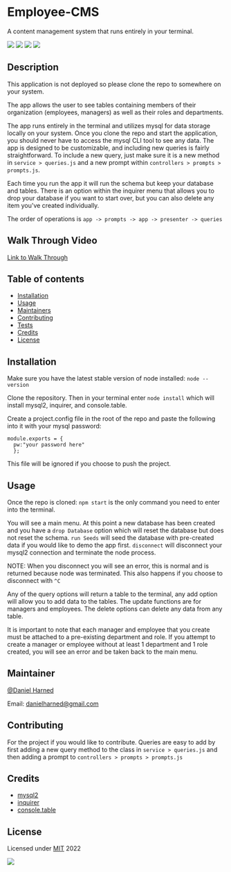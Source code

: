 # Employee-CMS
A content management system that runs entirely in your terminal.

  ![](https://img.shields.io/badge/javascript-100-yellow?logo=javascript)
  ![](https://img.shields.io/badge/mysql2-dep-blue?logo=npm)
  ![](https://img.shields.io/badge/inquirer-dep-blue?logo=npm)
  ![](https://img.shields.io/badge/console.table-dep-blue?logo=npm)

  ## Description

  This application is not deployed so please clone the repo to somewhere on your system.

  The app allows the user to see tables containing members of their organization (employees, managers) as well as their roles and departments.

  The app runs entirely in the terminal and utilizes mysql for data storage locally on your system. Once you clone the repo and start the application, you should never have to access the mysql CLI tool to see any data. The app is designed to be customizable, and including new queries is fairly straightforward. To include a new query, just make sure it is a new method in ```service > queries.js``` and a new prompt within ```controllers > prompts > prompts.js```.

  Each time you run the app it will run the schema but keep your database and tables. There is an option within the inquirer menu that allows you to drop your database if you want to start over, but you can also delete any item you've created individually.

  The order of operations is ```app -> prompts -> app -> presenter -> queries```

  ## Walk Through Video
  [Link to Walk Through](https://watch.screencastify.com/v/oYHJO16EgIswUoUV2ghg)

  ## Table of contents

  * [Installation](#installation)
  * [Usage](#usage)
  * [Maintainers](#maintainers)
  * [Contributing](#contributing)
  * [Tests](#tests)
  * [Credits](#credits)
  * [License](#license)

  ## Installation
  Make sure you have the latest stable version of node installed: ```node --version```

  Clone the repository. Then in your terminal enter ```node install``` which will install mysql2, inquirer, and console.table.

  Create a project.config file in the root of the repo and paste the following into it with your mysql password:
  ```
  module.exports = {
    pw:"your password here"
    };
  ```

  This file will be ignored if you choose to push the project.

  ## Usage
  Once the repo is cloned: ```npm start``` is the only command you need to enter into the terminal.

  You will see a main menu. At this point a new database has been created and you have a ```drop Database``` option which will reset the database but does not reset the schema. ```run Seeds``` will seed the database with pre-created data if you would like to demo the app first. ```disconnect``` will disconnect your mysql2 connection and terminate the node process.

  NOTE: When you disconnect you will see an error, this is normal and is returned because node was terminated. This also happens if you choose to disconnect with ```^C```

  Any of the query options will return a table to the terminal, any add option will allow you to add data to the tables. The update functions are for managers and employees. The delete options can delete any data from any table.

  It is important to note that each manager and employee that you create must be attached to a pre-existing department and role. If you attempt to create a manager or employee without at least 1 department and 1 role created, you will see an error and be taken back to the main menu.

  ## Maintainer
  [@Daniel Harned](https://github.com/DrDano)

  Email: [danielharned@gmail.com](mailto:danielharned@gmail.com)

  ## Contributing
  For the project if you would like to contribute. Queries are easy to add by first adding a new query method to the class in ```service > queries.js``` and then adding a prompt to ```controllers > prompts > prompts.js```

  ## Credits
  
  * [mysql2](https://www.npmjs.com/package/mysql2)
  * [inquirer](https://www.npmjs.com/package/inquirer)
  * [console.table](https://www.npmjs.com/package/console.table)

  ## License
  Licensed under [MIT](https://choosealicense.com/licenses/mit) 2022 
  
  ![](https://img.shields.io/badge/license-MIT-blue)